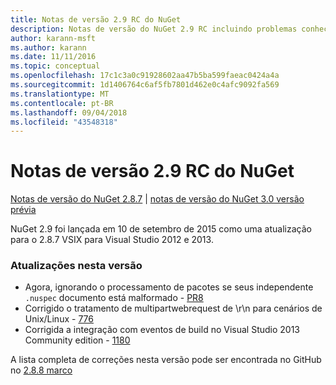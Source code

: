 ```yaml
---
title: Notas de versão 2.9 RC do NuGet
description: Notas de versão do NuGet 2.9 RC incluindo problemas conhecidos, correções de bugs, recursos adicionados e DCRs.
author: karann-msft
ms.author: karann
ms.date: 11/11/2016
ms.topic: conceptual
ms.openlocfilehash: 17c1c3a0c91928602aa47b5ba599faeac0424a4a
ms.sourcegitcommit: 1d1406764c6af5fb7801d462e0c4afc9092fa569
ms.translationtype: MT
ms.contentlocale: pt-BR
ms.lasthandoff: 09/04/2018
ms.locfileid: "43548318"
---
```

# <a name="nuget-29-rc-release-notes"></a>Notas de versão 2.9 RC do NuGet

[Notas de versão do NuGet 2.8.7](../release-notes/nuget-2.8.7.md) | [notas de versão do NuGet 3.0 versão prévia](../release-notes/nuget-3.0-preview.md)

NuGet 2.9 foi lançada em 10 de setembro de 2015 como uma atualização para o 2.8.7 VSIX para Visual Studio 2012 e 2013.

### <a name="updates-in-this-release"></a>Atualizações nesta versão

* Agora, ignorando o processamento de pacotes se seus independente `.nuspec` documento está malformado - [PR8](https://github.com/NuGet/NuGet2/pull/8)
* Corrigido o tratamento de multipartwebrequest de \r\n para cenários de Unix/Linux - [776](https://github.com/NuGet/Home/issues/776)
* Corrigida a integração com eventos de build no Visual Studio 2013 Community edition - [1180](https://github.com/NuGet/Home/issues/1180)


A lista completa de correções nesta versão pode ser encontrada no GitHub no [2.8.8 marco](https://github.com/NuGet/Home/issues?q=milestone%3A2.8.8+is%3Aclosed)
